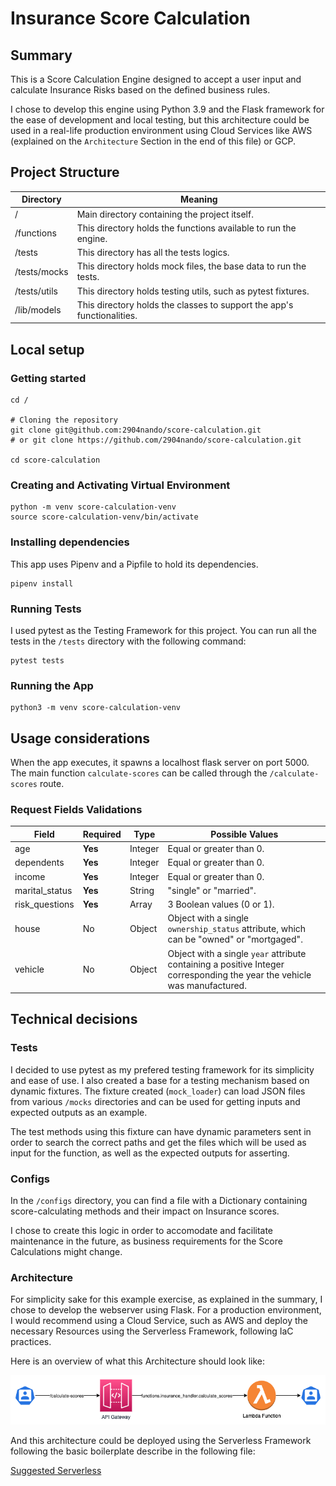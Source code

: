 # Insurance Score Calculation
## Summary
This is a Score Calculation Engine designed to accept a user input and calculate Insurance Risks based on the defined business rules.

I chose to develop this engine using Python 3.9 and the Flask framework for the ease of development and local testing, but this architecture could be used in a real-life production environment using Cloud Services like AWS (explained on the `Architecture` Section in the end of this file) or GCP.
## Project Structure
|Directory|Meaning|
|-|-|
|/|Main directory containing the project itself.|
|/functions|This directory holds the functions available to run the engine.|
|/tests|This directory has all the tests logics.|
|/tests/mocks|This directory holds mock files, the base data to run the tests.|
|/tests/utils|This directory holds testing utils, such as pytest fixtures.|
|/lib/models|This directory holds the classes to support the app's functionalities.|
## Local setup
### Getting started
```shell
cd /

# Cloning the repository
git clone git@github.com:2904nando/score-calculation.git
# or git clone https://github.com/2904nando/score-calculation.git

cd score-calculation
```
### Creating and Activating Virtual Environment
```shell
python -m venv score-calculation-venv
source score-calculation-venv/bin/activate
```
### Installing dependencies
This app uses Pipenv and a Pipfile to hold its dependencies.
```shell
pipenv install
```
### Running Tests
I used pytest as the Testing Framework for this project. You can run all the tests in the `/tests` directory with the following command:
```shell
pytest tests
```
### Running the App
```shell
python3 -m venv score-calculation-venv
```
## Usage considerations
When the app executes, it spawns a localhost flask server on port 5000. The main function `calculate-scores` can be called through the `/calculate-scores` route.
### Request Fields Validations
|Field|Required|Type|Possible Values|
|-|-|-|-|
|age|**Yes**|Integer|Equal or greater than 0.|
|dependents|**Yes**|Integer|Equal or greater than 0.|
|income|**Yes**|Integer|Equal or greater than 0.|
|marital_status|**Yes**|String|"single" or "married".|
|risk_questions|**Yes**|Array|3 Boolean values (0 or 1).|
|house|No|Object|Object with a single `ownership_status` attribute, which can be "owned" or "mortgaged".|
|vehicle|No|Object|Object with a single `year` attribute containing a positive Integer corresponding the year the vehicle was manufactured.|

## Technical decisions
### Tests
I decided to use pytest as my prefered testing framework for its simplicity and ease of use.
I also created a base for a testing mechanism based on dynamic fixtures. The fixture created (`mock_loader`) can load JSON files from various `/mocks` directories and can be used for getting inputs and expected outputs as an example.

The test methods using this fixture can have dynamic parameters sent in order to search the correct paths and get the files which will be used as input for the function, as well as the expected outputs for asserting.
### Configs
In the `/configs` directory, you can find a file with a Dictionary containing score-calculating methods and their impact on Insurance scores.

I chose to create this logic in order to accomodate and facilitate maintenance in the future, as business requirements for the Score Calculations might change.
### Architecture
For simplicity sake for this example exercise, as explained in the summary, I chose to develop the webserver using Flask.
For a production environment, I would recommend using a Cloud Service, such as AWS and deploy the necessary Resources using the Serverless Framework, following IaC practices.

Here is an overview of what this Architecture should look like:

![Suggested Architecture](improvements/suggested_architecture.png)

And this architecture could be deployed using the Serverless Framework following the basic boilerplate describe in the following file:

[Suggested Serverless](improvements/suggested_serverless.yml)
